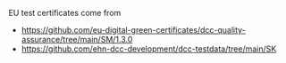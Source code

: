 EU test certificates come from

- https://github.com/eu-digital-green-certificates/dcc-quality-assurance/tree/main/SM/1.3.0
- https://github.com/ehn-dcc-development/dcc-testdata/tree/main/SK
